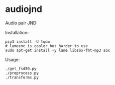# audiojnd

Audio pair JND

Installation:
```
pip3 install -U tqdm
# lameenc is cooler but harder to use
sudo apt-get install -y lame libsox-fmt-mp3 sox
```

Usage:
```
./get_fsd50.py
./preprocess.py
./transforms.py
```
